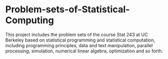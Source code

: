 # Problem-sets-of-Statistical-Computing

This project includes the problem sets of the course Stat 243 at UC Berkeley based on statistical programming and statistical computation, including programming principles, data and text manipulation, parallel processing, simulation, numerical linear algebra, optimization and so forth.
